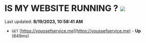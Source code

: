 # IS MY WEBSITE RUNNING ? [![](https://img.shields.io/static/v1?label=Sponsor&message=%E2%9D%A4&logo=GitHub&color=%23fe8e86)](https://github.com/sponsors/<username>)

Last updated: **8/19/2023, 10:58:41 AM**

- `GET` [https://youssefservice.me](https://youssefservice.me) - **Up** (649ms)
